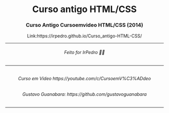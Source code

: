 <h1 align="center">Curso antigo HTML/CSS</h1>

<h3 align="center">Curso Antigo Cursoemvideo HTML/CSS (2014)</h3>

<p align="center">Link:https://irpedro.github.io/Curso_antigo-HTML-CSS/</p>

<hr>
<h6 align="center">Feito for IrPedro 👋🏻<h6>
<hr>
<h6 align="center">Curso em Video https://youtube.com/c/CursoemV%C3%ADdeo</h6>
<h6 align="center">Gustavo Guanabara: https://github.com/gustavoguanabara</h6>
<hr>
